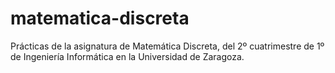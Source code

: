 # matematica-discreta
Prácticas de la asignatura de Matemática Discreta, del 2º cuatrimestre de 1º de Ingeniería Informática en la Universidad de Zaragoza.

